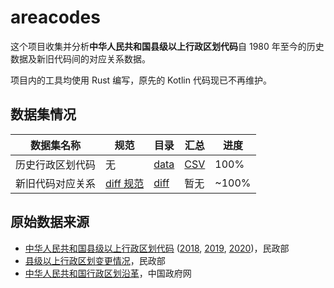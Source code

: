 # areacodes

这个项目收集并分析**中华人民共和国县级以上行政区划代码**自 1980 年至今的历史数据及新旧代码间的对应关系数据。

项目内的工具均使用 Rust 编写，原先的 Kotlin 代码现已不再维护。

## 数据集情况

| 数据集名称 | 规范 | 目录 | 汇总 | 进度 |
| - | - | - | - | - |
| 历史行政区划代码 | 无 | [data](data) | [CSV](result.csv) | 100% |
| 新旧代码对应关系 | [diff 规范](diff-spec.md) | [diff](diff) | 暂无 | ~100% |

## 原始数据来源

- [中华人民共和国县级以上行政区划代码][1] ([2018][1.1], [2019][1.2], [2020][1.3])，民政部
- [县级以上行政区划变更情况][2]，民政部
- [中华人民共和国行政区划沿革][3]，中国政府网

[1]: http://www.mca.gov.cn/article/sj/xzqh/1980/
[1.1]: http://www.mca.gov.cn/article/sj/xzqh/2018/
[1.2]: http://www.mca.gov.cn/article/sj/xzqh/2019/
[1.3]: http://www.mca.gov.cn/article/sj/xzqh/2020/
[2]: http://xzqh.mca.gov.cn/description?dcpid=1
[3]: http://www.gov.cn/test/2006-02/27/content_212020.htm
